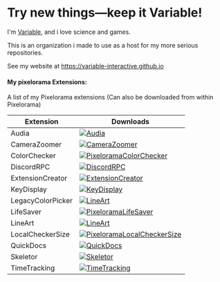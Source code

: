 # Try new things—keep it Variable!
I'm [Variable](https://github.com/Variable-ind), and i love science and games.

This is an organization i made to use as a host for my more serious repositories.

See my website at https://variable-interactive.github.io

#### My pixelorama Extensions:
A list of my Pixelorama extensions (Can also be downloaded from within Pixelorama)

| Extension    | Downloads |
| -------- | ------- |
| Audia | <a href="https://github.com/Variable-Interactive/Audia/releases"><img src="https://img.shields.io/github/downloads/Variable-Interactive/Audia/total?color=lightgreen" alt="Audia"/></a> |
| CameraZoomer | <a href="https://github.com/Variable-Interactive/CameraZoomer/releases"><img src="https://img.shields.io/github/downloads/Variable-Interactive/CameraZoomer/total?color=lightgreen" alt="CameraZoomer"/></a> |
|  ColorChecker | <a href="https://github.com/Variable-Interactive/PixeloramaColorChecker/releases"><img src="https://img.shields.io/github/downloads/Variable-Interactive/PixeloramaColorChecker/total?color=lightgreen" alt="PixeloramaColorChecker"/></a> |
| DiscordRPC | <a href="https://github.com/Variable-Interactive/PixeloramaDiscordRPC/releases"><img src="https://img.shields.io/github/downloads/Variable-Interactive/PixeloramaDiscordRPC/total?color=lightgreen" alt="DiscordRPC"/></a> |
| ExtensionCreator | <a href="https://github.com/Variable-Interactive/ExtensionCreator/releases"><img src="https://img.shields.io/github/downloads/Variable-Interactive/ExtensionCreator/total?color=lightgreen" alt="ExtensionCreator"/></a> |
| KeyDisplay | <a href="https://github.com/Variable-Interactive/KeyDisplay/releases"><img src="https://img.shields.io/github/downloads/Variable-Interactive/KeyDisplay/total?color=lightgreen" alt="KeyDisplay"/></a> |
| LegacyColorPicker | <a href="https://github.com/Variable-Interactive/PixeloramaLegacyColorPicker/releases"><img src="https://img.shields.io/github/downloads/Variable-Interactive/PixeloramaLegacyColorPicker/total?color=lightgreen" alt="LineArt"/></a> |
| LifeSaver | <a href="https://github.com/Variable-Interactive/PixeloramaLifeSaver/releases"><img src="https://img.shields.io/github/downloads/Variable-Interactive/PixeloramaLifeSaver/total?color=lightgreen" alt="PixeloramaLifeSaver"/></a> |
| LineArt | <a href="https://github.com/Variable-Interactive/LineArt/releases"><img src="https://img.shields.io/github/downloads/Variable-Interactive/LineArt/total?color=lightgreen" alt="LineArt"/></a> |
| LocalCheckerSize | <a href="https://github.com/Variable-Interactive/PixeloramaLocalCheckerSize/releases"><img src="https://img.shields.io/github/downloads/Variable-Interactive/PixeloramaLocalCheckerSize/total?color=lightgreen" alt="PixeloramaLocalCheckerSize"/></a> |
| QuickDocs | <a href="https://github.com/Variable-Interactive/QuickDocks/releases"><img src="https://img.shields.io/github/downloads/Variable-Interactive/QuickDocks/total?color=lightgreen" alt="QuickDocs"/></a> |
| Skeletor | <a href="https://github.com/Variable-Interactive/Skeletor/releases"><img src="https://img.shields.io/github/downloads/Variable-Interactive/Skeletor/total?color=lightgreen" alt="Skeletor"/></a> |
| TimeTracking | <a href="https://github.com/Variable-Interactive/TimeTracking/releases"><img src="https://img.shields.io/github/downloads/Variable-Interactive/TimeTracking/total?color=lightgreen" alt="TimeTracking"/></a> |
